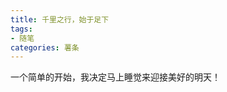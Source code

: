 ```yaml
---
title: 千里之行，始于足下
tags:
- 随笔
categories: 薯条
---
```


一个简单的开始，我决定马上睡觉来迎接美好的明天！

<audio src="https://c6.y.qq.com/base/fcgi-bin/u?__=sc2J8dq"></audio>
